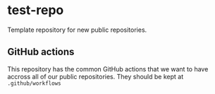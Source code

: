 # test-repo

Template repository for new public repositories. 

## GitHub actions

This repository has the common GitHub actions that we want to have accross all of our public repositories.
They should be kept at `.github/workflows`
